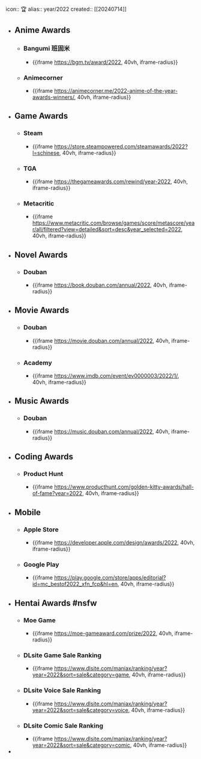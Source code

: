 icon:: 🏆
alias:: year/2022
created:: [[20240714]]

- ## Anime Awards
  - ### Bangumi 班固米
    - {{iframe https://bgm.tv/award/2022, 40vh, iframe-radius}}
  - ### Animecorner
    - {{iframe https://animecorner.me/2022-anime-of-the-year-awards-winners/, 40vh, iframe-radius}}
- ## Game Awards
  - ### Steam
    - {{iframe https://store.steampowered.com/steamawards/2022?l=schinese, 40vh, iframe-radius}}
  - ### TGA
    - {{iframe https://thegameawards.com/rewind/year-2022, 40vh, iframe-radius}}
  - ### Metacritic
    - {{iframe https://www.metacritic.com/browse/games/score/metascore/year/all/filtered?view=detailed&sort=desc&year_selected=2022, 40vh, iframe-radius}}
- ## Novel Awards
  - ### Douban
    - {{iframe https://book.douban.com/annual/2022, 40vh, iframe-radius}}
- ## Movie Awards
  - ### Douban
    - {{iframe https://movie.douban.com/annual/2022, 40vh, iframe-radius}}
  - ### Academy
    - {{iframe https://www.imdb.com/event/ev0000003/2022/1/, 40vh, iframe-radius}}
- ## Music Awards
  - ### Douban
    - {{iframe https://music.douban.com/annual/2022, 40vh, iframe-radius}}
- ## Coding Awards
  - ### Product Hunt
    - {{iframe https://www.producthunt.com/golden-kitty-awards/hall-of-fame?year=2022, 40vh, iframe-radius}}
- ## Mobile
  - ### Apple Store
    - {{iframe https://developer.apple.com/design/awards/2022, 40vh, iframe-radius}}
  - ### Google Play
    - {{iframe https://play.google.com/store/apps/editorial?id=mc_bestof2022_xfn_fcp&hl=en, 40vh, iframe-radius}}
- ## Hentai Awards #nsfw
  - ### Moe Game
    - {{iframe https://moe-gameaward.com/prize/2022, 40vh, iframe-radius}}
  - ###  DLsite Game Sale Ranking
    - {{iframe https://www.dlsite.com/maniax/ranking/year?year=2022&sort=sale&category=game, 40vh, iframe-radius}}
  - ### DLsite Voice Sale Ranking
    - {{iframe https://www.dlsite.com/maniax/ranking/year?year=2022&sort=sale&category=voice, 40vh, iframe-radius}}
  - ### DLsite Comic Sale Ranking
    - {{iframe https://www.dlsite.com/maniax/ranking/year?year=2022&sort=sale&category=comic, 40vh, iframe-radius}}
-